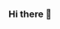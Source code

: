 ### Hi there 👋

<!--
**lolololop/lolololop** is a ✨ _special_ ✨ repository because its `README.md` (this file) appears on your GitHub profile.

Here are some ideas to get you started:

- 🔭 I’m currently studying on CUHK :)
- 🌱 I’m currently learning sth about AI but me not sure wut i'm learnin
- 🤔 I’m looking for help with my whole life
- 💬 Ask me about how to basic
- 📫 How to reach me: call me handsome boi
- 😄 Pronouns: Hehehehehehehehehe
- ⚡ Fun fact: Me's fun
